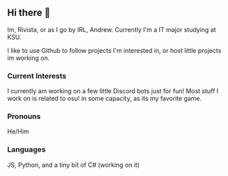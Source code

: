 ## Hi there 👋
  Im, Rivista, or as I go by IRL, Andrew. Currently I'm a IT major studying at KSU.
  
  I like to use Github to follow projects I'm interested in, or host little projects im working on.
  
### Current Interests
  I currently am working on a few little Discord bots just for fun!
  Most stuff I work on is related to osu! in some capacity, as its my favorite game.
  
### Pronouns
  He/Him
  
### Languages
JS, Python, and a tiny bit of C# (working on it)


<!--
**Rivistaa/Rivistaa** is a ✨ _special_ ✨ repository because its `README.md` (this file) appears on your GitHub profile.

Here are some ideas to get you started:

- 🔭 I’m currently working on ...
- 🌱 I’m currently learning ...
- 👯 I’m looking to collaborate on ...
- 🤔 I’m looking for help with ...
- 💬 Ask me about ...
- 📫 How to reach me: ...
- 😄 Pronouns: ...
- ⚡ Fun fact: ...
-->
